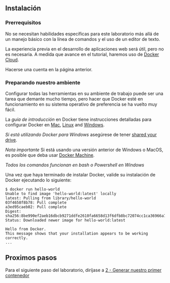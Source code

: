 ## Instalación

### Prerrequisitos
No se necesitan habilidades específicas para este laboratorio más allá de un manejo básico con la línea de comandos y el uso de un editor de texto.

La experiencia previa en el desarrollo de aplicaciones web será útil, pero no es necesaria. A medida que avance en el tutorial, haremos uso de [Docker Cloud](https://cloud.docker.com/). 

Hacerse una cuenta en la página anterior.

### Preparando nuestro ambiente
Configurar todas las herramientas en su ambiente de trabajo puede ser una tarea que demante mucho tiempo, pero hacer que Docker esté en funcionamiento en su sistema operativo de preferencia se ha vuelto muy fácil.

La *guía de introducción* en Docker tiene instrucciones detalladas para configurar Docker en [Mac](https://docs.docker.com/docker-for-mac/), [Linux](https://docs.docker.com/engine/installation/linux/) and [Windows](https://docs.docker.com/docker-for-windows/).

*Si está utilizando Docker para Windows* asegúrese de tener [shared your drive](https://docs.docker.com/docker-for-windows/#shared-drives).

*Nota importante* Si está usando una versión anterior de Windows o MacOS, es posible que deba usar [Docker Machine](https://docs.docker.com/machine/overview/).

*Todos los comandos funcionan en bash o Powershell en Windows*

Una vez que haya terminado de instalar Docker, valide su instalación de Docker ejecutando lo siguiente:
```
$ docker run hello-world
Unable to find image 'hello-world:latest' locally
latest: Pulling from library/hello-world
03f4658f8b78: Pull complete
a3ed95caeb02: Pull complete
Digest: sha256:8be990ef2aeb16dbcb9271ddfe2610fa6658d13f6dfb8bc72074cc1ca36966a7
Status: Downloaded newer image for hello-world:latest

Hello from Docker.
This message shows that your installation appears to be working correctly.
...
```
## Proximos pasos
Para el siguiente paso del laboratorio, diríjase a [2 - Generar nuestro primer contenedor](2-Generar_nuestro_primer_contenedor.md)